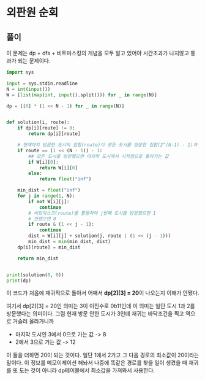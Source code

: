 # 외판원 순회

## 풀이

이 문제는 dp + dfs + 비트마스킹의 개념을 모두 알고 있어야 시간초과가 나지않고
통과가 되는 문제이다.

```python
import sys

input = sys.stdin.readline
N = int(input())
W = [list(map(int, input().split())) for _ in range(N)]

dp = [[0] * (1 << N - 1) for _ in range(N)]


def solution(i, route):
    if dp[i][route] != 0:
        return dp[i][route]

    # 현재까지 방문한 도시의 집합(route)이 모든 도시를 방문한 집합(2^(N-1) - 1)과 같은지를 판별하는 조건문
    if route == (1 << (N - 1)) - 1:
        ## 모든 도시를 방문했으면 마지막 도시에서 시작점으로 돌아가는 값
        if W[i][0]:
            return W[i][0]
        else:
            return float("inf")

    min_dist = float("inf")
    for j in range(1, N):
        if not W[i][j]:
            continue
        # 비트마스크(route)를 활용하여 j번째 도시를 방문했으면 1
        # 안했으면 0
        if route & (1 << j - 1):
            continue
        dist = W[i][j] + solution(j, route | (1 << (j - 1)))
        min_dist = min(min_dist, dist)
    dp[i][route] = min_dist

    return min_dist


print(solution(0, 0))
print(dp)
```

이 코드가 처음에 재귀적으로 돌아서 어째서 <b>dp[2][3] = 20</b>이 나오는지 이해가 안됐다.

여기서 dp[2][3] = 20인 의미는 3이 이진수로 0b11인데 이 의미는 일단 도시 1과 2를 방문했다는 의미이다.
그럼 현재 방문 안한 도시가 3인데 재귀는 바닥조건을 찍고 역으로 거슬러 올라가니까

- 마지막 도시인 3에서 0으로 가는 값 -> 8
- 2에서 3으로 가는 값 -> 12

<p>이 둘을 더하면 20이 되는 것이다. 일단 1에서 2가고 그 다음 경로의 최소값이 20이라는 말이다. 이 정보를 메모이제이션 해놔서 나중에 똑같은 경로를 찾을 일이 생겼을 때 재귀를 또 도는 것이 아니라 dp테이블에서 최소값을 가져와서 사용한다.</p>
